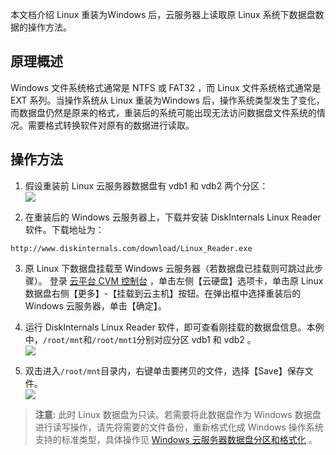 
本文档介绍 Linux 重装为Windows 后，云服务器上读取原 Linux 系统下数据盘数据的操作方法。

## 原理概述
Windows 文件系统格式通常是 NTFS 或 FAT32 ，而 Linux 文件系统格式通常是 EXT 系列。当操作系统从 Linux 重装为Windows 后，操作系统类型发生了变化，而数据盘仍然是原来的格式，重装后的系统可能出现无法访问数据盘文件系统的情况。需要格式转换软件对原有的数据进行读取。
## 操作方法
 1. 假设重装前 Linux 云服务器数据盘有 vdb1 和 vdb2 两个分区：  
![](//mc.qcloudimg.com/static/img/b964b6d45ceb0fa4d8835ddfa88db246/image.png)

 2. 在重装后的 Windows 云服务器上，下载并安装 DiskInternals Linux Reader 软件。下载地址为：
 ``` 
 http://www.diskinternals.com/download/Linux_Reader.exe 
 ```

 3. 原 Linux 下数据盘挂载至 Windows 云服务器（若数据盘已挂载则可跳过此步骤）。
登录 [云平台 CVM 控制台](http://console.tcecqpoc.fsphere.cn/) ，单击左侧【云硬盘】选项卡，单击原 Linux 数据盘右侧【更多】-【挂载到云主机】按钮。在弹出框中选择重装后的 Windows 云服务器，单击【确定】。

 4. 运行 DiskInternals Linux Reader 软件，即可查看刚挂载的数据盘信息。本例中，`/root/mnt`和`/root/mnt1`分别对应分区 vdb1 和 vdb2 。  
![](//mccdn.qcloud.com/static/img/de1d02ddf0793da5911e0bece70a4993/image.png)

 5. 双击进入`/root/mnt`目录内，右键单击要拷贝的文件，选择【Save】保存文件。  
![](//mc.qcloudimg.com/static/img/b8b520159cf23b8450bc38de377a4e0f/image.png)

>**注意:**
>此时 Linux 数据盘为只读。若需要将此数据盘作为 Windows 数据盘进行读写操作，请先将需要的文件备份，重新格式化成 Windows 操作系统支持的标准类型，具体操作见 [Windows 云服务器数据盘分区和格式化](/doc/product/213/2158) 。



